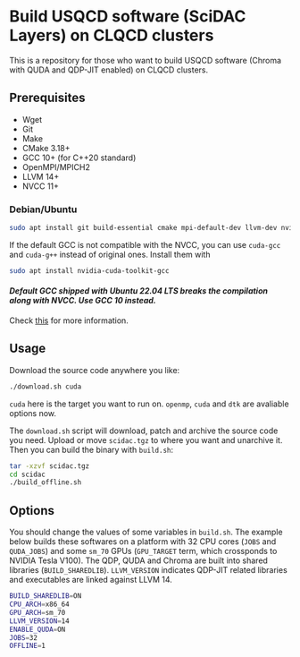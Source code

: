 # Build USQCD software (SciDAC Layers) on CLQCD clusters

This is a repository for those who want to build USQCD software (Chroma with QUDA and QDP-JIT enabled) on CLQCD clusters.

## Prerequisites

- Wget
- Git
- Make
- CMake 3.18+
- GCC 10+ (for C++20 standard)
- OpenMPI/MPICH2
- LLVM 14+
- NVCC 11+

### Debian/Ubuntu

```bash
sudo apt install git build-essential cmake mpi-default-dev llvm-dev nvidia-cuda-toolkit
```

If the default GCC is not compatible with the NVCC, you can use `cuda-gcc` and `cuda-g++` instead of original ones. Install them with

```bash
sudo apt install nvidia-cuda-toolkit-gcc
```

#### *Default GCC shipped with Ubuntu 22.04 LTS breaks the compilation along with NVCC. Use GCC 10 instead.*

Check [this](https://github.com/NVIDIA/nccl/issues/650) for more information.

## Usage

Download the source code anywhere you like:

```bash
./download.sh cuda
```

`cuda` here is the target you want to run on. `openmp`, `cuda` and `dtk` are avaliable options now.

The `download.sh` script will download, patch and archive the source code you need. Upload or move `scidac.tgz` to where you want and unarchive it. Then you can build the binary with `build.sh`:

```bash
tar -xzvf scidac.tgz
cd scidac
./build_offline.sh
```

## Options

You should change the values of some variables in `build.sh`. The example below builds these softwares on a platform with 32 CPU cores (`JOBS` and `QUDA_JOBS`) and some `sm_70` GPUs (`GPU_TARGET` term, which crossponds to NVIDIA Tesla V100). The QDP, QUDA and Chroma are built into shared libraries (`BUILD_SHAREDLIB`). `LLVM_VERSION` indicates QDP-JIT related libraries and executables are linked against LLVM 14.

```bash
BUILD_SHAREDLIB=ON
CPU_ARCH=x86_64
GPU_ARCH=sm_70
LLVM_VERSION=14
ENABLE_QUDA=ON
JOBS=32
OFFLINE=1
```
